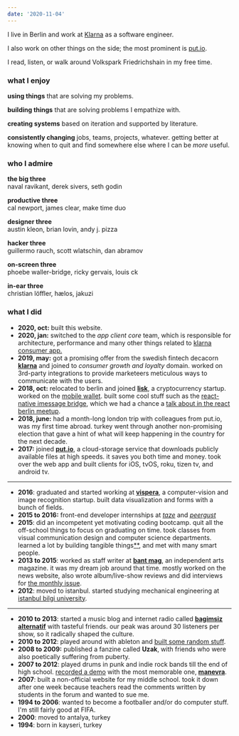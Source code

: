 ```yaml
---
date: '2020-11-04'
---
```


I live in Berlin and work at [Klarna](https://klarna.com) as a software engineer.

I also work on other things on the side; the most prominent is [put.io](https://put.io).

I read, listen, or walk around Volkspark Friedrichshain in my free time.

### what I enjoy

**using things** that are solving my problems.

**building things** that are solving problems I empathize with.

**creating systems** based on iteration and supported by literature.

**consistently changing** jobs, teams, projects, whatever. getting better at knowing when to quit and find somewhere else where I can be *more* useful.

### who I admire

**the big three**\
naval ravikant, derek sivers, seth godin

**productive three**\
cal newport, james clear, make time duo

**designer three**\
austin kleon, brian lovin, andy j. pizza

**hacker three**\
guillermo rauch, scott wlatschin, dan abramov

**on-screen three**\
phoebe waller-bridge, ricky gervais, louis ck

**in-ear three**\
christian löffler, hælos, jakuzi

### what I did

- **2020, oct:** built this website.
- **2020, jan:** switched to the _app client core_ team, which is responsible for architecture, performance and many other things related to [klarna consumer app.](https://klarna.com/us/klarna-app/)
- **2019, may:** got a promising offer from the swedish fintech decacorn [**klarna**](https://klarna.com/) and joined to _consumer growth and loyalty_ domain. worked on 3rd-party integrations to provide marketeers meticulous ways to communicate with the users.
- **2018, oct:** relocated to berlin and joined [**lisk**](https://lisk.io), a cryptocurrency startup. worked on the [mobile wallet](https://github.com/LiskHQ/lisk-mobile). built some cool stuff such as the [react-native imessage bridge](/blog/react-native-imessage), which we had a chance a [talk about in the react berlin meetup](https://www.youtube.com/watch?v=MEM6OBOBIhY).
- **2018, june:** had a month-long london trip with colleagues from put.io, was my first time abroad. turkey went through another non-promising election that gave a hint of what will keep happening in the country for the next decade.
- **2017:** joined [**put.io**](https://put.io/), a cloud-storage service that downloads publicly available files at high speeds. it saves you both time and money. took over the web app and built clients for iOS, tvOS, roku, tizen tv, and android tv.

---

- **2016**: graduated and started working at [**vispera**](https://vispera.co), a computer-vision and image recognition startup. built data visualization and forms with a bunch of fields.
- **2015 to 2016:** front-end developer internships at _[taze](https://tazebt.com)_ and _[peergust](https://angel.co/peergust)_
- **2015**: did an incompetent yet motivating coding bootcamp. quit all the off-school things to focus on graduating on time. took classes from visual communication design and computer science departments. learned a lot by building tangible things[\*](https://github.com/altayaydemir/bilgi-shuttle-ios)[\*](https://github.com/altayaydemir/vcd-ibeacon), and met with many smart people.
- **2013 to 2015**: worked as staff writer at [**bant mag**](https://bantmag.com), an independent arts magazine. it was my dream job around that time. mostly worked on the news website, also wrote album/live-show reviews and did interviews for [the monthly issue](http://dergi.bantmag.com).
- **2012**: moved to istanbul. started studying mechanical engineering at [istanbul bilgi university](https://www.bilgi.edu.tr/en/).

---

- **2010 to 2013**: started a music blog and internet radio called **[bagimsiz alternatif](https://8tracks.com/bagimsizalternatif)** with tasteful friends. our peak was around 30 listeners per show, so it radically shaped the culture.
- **2010 to 2012**: played around with ableton and [built some random stuff](https://soundcloud.com/altayaydemir).
- **2008 to 2009:** published a fanzine called **Uzak**, with friends who were also poetically suffering from puberty.
- **2007 to 2012**: played drums in punk and indie rock bands till the end of high school. [recorded a demo](https://soundcloud.com/manevraonline/sets/palyaco) with the most memorable one, [**manevra**](https://vimeo.com/26003192).
- **2007**: built a non-official website for my middle school. took it down after one week because teachers read the comments written by students in the forum and wanted to sue me.
- **1994 to 2006**: wanted to become a footballer and/or do computer stuff. I'm still fairly good at FIFA.
- **2000**: moved to antalya, turkey
- **1994**: born in kayseri, turkey
